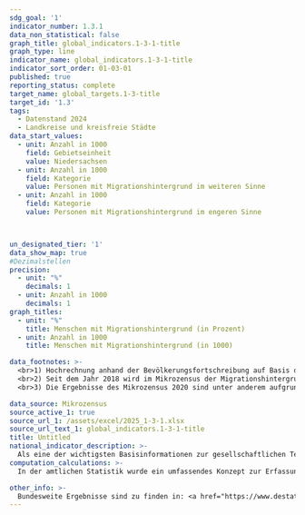```yaml
---
sdg_goal: '1'
indicator_number: 1.3.1
data_non_statistical: false
graph_title: global_indicators.1-3-1-title
graph_type: line
indicator_name: global_indicators.1-3-1-title
indicator_sort_order: 01-03-01
published: true
reporting_status: complete
target_name: global_targets.1-3-title
target_id: '1.3'
tags:
  - Datenstand 2024
  - Landkreise und kreisfreie Städte
data_start_values:
  - unit: Anzahl in 1000
    field: Gebietseinheit
    value: Niedersachsen
  - unit: Anzahl in 1000
    field: Kategorie
    value: Personen mit Migrationshintergrund im weiteren Sinne
  - unit: Anzahl in 1000
    field: Kategorie
    value: Personen mit Migrationshintergrund im engeren Sinne



un_designated_tier: '1'
data_show_map: true
#Dezimalstellen
precision:
  - unit: "%"
    decimals: 1
  - unit: Anzahl in 1000
    decimals: 1
graph_titles:
  - unit: "%"
    title: Menschen mit Migrationshintergrund (in Prozent)
  - unit: Anzahl in 1000
    title: Menschen mit Migrationshintergrund (in 1000)

data_footnotes: >-
  <br>1) Hochrechnung anhand der Bevölkerungsfortschreibung auf Basis des Zensus 2011. Die Hochrechnung für die Jahre vor 2011 sowie für bislang veröffentlichte Ergebnisse des Mikrozensus 2011-2013 basiert auf den fortgeschriebenen Ergebnissen der Volkszählung 1987. In 2016 erfolgte die Umstellung auf eine neue Mikrozensus-Stichprobe. Ab 2017 wird nur noch die Bevölkerung in Privathaushalten (ohne Gemeinschaftsunterkünfte) ausgewiesen. 2020 erfolgte zuletzt eine umfassende methodische Umstellung der Erhebung. Dadurch ergibt sich jeweils eine eingeschränkte Vergleichbarkeit mit den Vorjahren.
  <br>2) Seit dem Jahr 2018 wird im Mikrozensus der Migrationshintergrund im weiteren Sinne jährlich berichtet. Durch eine rückwirkende Revision der Mikrozensusdaten wird auch für das Jahr 2017 der Migrationshintergrund im weiteren Sinne dargestellt. Die in den Tabellen ab dem Jahr 2017 berichteten Daten zum Migrationshintergrund entsprechen dem Migrationshintergrund im weiteren Sinne, bis 2016 wird der Migrationshintergrund im engeren Sinne abgebildet. Die Vergleichbarkeit zwischen den Jahren ist dadurch eingeschränkt.
  <br>3) Die Ergebnisse des Mikrozensus 2020 sind unter anderem aufgrund methodischer Effekte im Rahmen einer Neugestaltung der Erhebung sowie insbesondere aufgrund der Folgen der Corona-Pandemie in Ihrer Datenqualität eingeschränkt. Auf die Verwendung dieser Ergebnisse wird daher verzichtet. Weitere Informationen zur methodischen Neugestaltung des Mikrozensus ab 2020 und zu den Auswirkungen der Neugestaltung und der Corona-Krise auf die Ergebnisse des Jahres 2020 und 2021 finden Sie auf der  <a href="https://www.destatis.de/DE/Themen/Gesellschaft-Umwelt/Bevoelkerung/Haushalte-Familien/Methoden/mikrozensus-2020.html" target="_blank">Informationsseite des Statistischen Bundesamtes</a>

data_source: Mikrozensus
source_active_1: true
source_url_1: /assets/excel/2025_1-3-1.xlsx
source_url_text_1: global_indicators.1-3-1-title
title: Untitled
national_indicator_description: >-
  Als eine der wichtigsten Basisinformationen zur gesellschaftlichen Teilhabe beschreibt dieser Indikator den Einfluss der Migration auf die Gesellschaft. Das Konzept der „Bevölkerung mit Migrationshintergrund“ umfasst nicht nur die eigentliche Migration nach Deutschland, sondern schließt auch die Nachkommen der Zugewanderten ein. Die Unterscheidung nach Deutschen und Nichtdeutschen (vgl. Indikator 1.2.1) wird damit erweitert: Eine Person hat nach dem Mikrozensus einen Migrationshintergrund, wenn sie selbst oder mindestens ein Elternteil die deutsche Staatsangehörigkeit nicht durch Geburt besitzt. Die Definition umfasst im Einzelnen folgende Personen:<br> 1. zugewanderte und nicht zugewanderte Ausländer;<br>2. zugewanderte und nicht zugewanderte Eingebürgerte;<br> 3. (Spät-)Aussiedler;<br> 4. mit deutscher Staatsangehörigkeit geborene Nachkommen<br> Der Migrationshintergrund kann sich demnach auch ausschließlich aus den Eigenschaften der Eltern ableiten. Der Indikator untergliedert die Personen zusätzlich in Ausländerinnen und Ausländer, Spätaussiedlerinnen und Spätaussiedler und weitere Deutsche mit Migrationshintergrund.
computation_calculations: >-
  In der amtlichen Statistik wurde ein umfassendes Konzept zur Erfassung des Migrationshintergrundes erstmals mit dem Mikrozensus 2005 eingeführt. Dazu wurde zusätzlich eine Reihe von Fragen zur Migration aufgenommen, aus denen der Migrationshintergrund abgeleitet wird. Eine vollständige Übertragung auf andere Statistiken außerhalb des Mikrozensus ist aufgrund der Komplexität der Definition nicht möglich. Zur Bestimmung des Migrationshintergrundes wird (1.) nur die Zuwanderung auf das Gebiet der heutigen Bundesrepublik ab 1950 berücksichtigt, um den Großteil der Zuwanderung durch kriegsbedingte Vertreibung nicht einzubeziehen. Zudem werden (2.) auch die Nachkommen der Zugewanderten berücksichtigt, die bereits in der Bundesrepublik geboren wurden und (3.) wird für alle Ausländerinnen und Ausländer sowie für alle Eingebürgerten ein Migrationshintergrund unterstellt. In diesem Bericht wird für die dargestellten Jahre vor 2017 der Migrationshintergrund im engeren Sinne verwendet: Von den Deutschen mit Migrationshintergrund, die seit Geburt Deutsche sind, werden nur jene hinzugezählt, die mit ihren Eltern oder einem Elternteil im selben Haushalt leben. Nur dann liegt die für die Zuordnung entscheidende Elterninformation vor. Für alle Jahre nach 2016 wird der Migrationshintergrund im weiteren Sinne dargestellt: Der Migrationshintergrund im weiteren Sinne kann anhand der Zusatzfragen zum Migrationsstatus der nicht im Haushalt lebenden Eltern ab 2005 in vierjährigem Rhythmus und ab dem Jahr 2017 jährlich dargestellt werden. Die Statistik wird auf Ebene der Landkreise und kreisfreien Städte sowie für die Großstädte Hannover und Göttingen ausgewiesen. Einige kleinere Regionaleinheiten wurden aus stichprobentheoretischen Gründen zusammengefasst: Uelzen und Lüchow-Dannenberg, Emden und Leer sowie Friesland und Wittmund. Im Vergleich zu früheren Veröffentlichungen kann es hier zu Abweichungen kommen, die nicht zwangsläufig auf einen absoluten Bevölkerungsrückgang zurückzuführen sind, sondern auch aufgrund eines statistischen Effektes entstehen können. <br>Ab Veröffentlichungsjahr 2021 wird zwischen Erst- und Endveröffentlichungen von Mikrozensusergebnissen unterschieden. Bei Erst- und Endergebnissen handelt es sich um zwei Ergebnisarten, die beide auf vollständig aufbereiteten und validierten Daten beruhen. Die Endergebnisse basieren im Gegensatz zu den Erstergebnissen auf einer höheren Anzahl befragter Haushalte. Dies ist dadurch bedingt, dass auch nach Ende eines Erhebungsjahres fehlende Haushalte nach Erinnerungen und/oder Mahnungen noch Auskunft geben. Dieses Datenmaterial wird zudem an einem aktualisierten Bevölkerungseckwert hochgerechnet. Durch den größeren Stichprobenumfang und die aktualisierte Hochrechnung können ggf. Abweichungen gegenüber den Erstergebnissen entstehen. Bei den hier abgebildeten Daten des jüngsten Jahres handelt es sich um die Erstergebnisse. 

other_info: >-
  Bundesweite Ergebnisse sind zu finden in: <a href="https://www.destatis.de" target="_blank">Statistisches Bundesamt</a>: Fachserie 1 Reihe 2.2, Bevölkerung und Erwerbstätigkeit, Bevölkerung mit Migrationshintergrund (erscheint jährlich).
---
```

